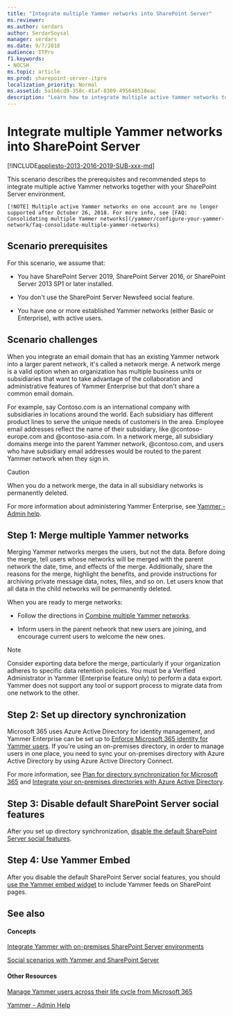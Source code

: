```yaml
---
title: "Integrate multiple Yammer networks into SharePoint Server"
ms.reviewer: 
ms.author: serdars
author: SerdarSoysal
manager: serdars
ms.date: 9/7/2018
audience: ITPro
f1.keywords:
- NOCSH
ms.topic: article
ms.prod: sharepoint-server-itpro
localization_priority: Normal
ms.assetid: 5a1b6cd9-358c-41af-8309-495640518eac
description: "Learn how to integrate multiple active Yammer networks together with your SharePoint Server environment."
---
```


# Integrate multiple Yammer networks into SharePoint Server

[!INCLUDE[appliesto-2013-2016-2019-SUB-xxx-md](../includes/appliesto-2013-2016-2019-SUB-xxx-md.md)]

This scenario describes the prerequisites and recommended steps to integrate multiple active Yammer networks together with your SharePoint Server environment.

    [!NOTE] Multiple active Yammer networks on one account are no longer supported after October 26, 2018. For more info, see [FAQ: Consolidating multiple Yammer networks](/yammer/configure-your-yammer-network/faq-consolidate-multiple-yammer-networks)
  
## Scenario prerequisites

For this scenario, we assume that:
  
- You have SharePoint Server 2019, SharePoint Server 2016, or SharePoint Server 2013 SP1 or later installed.
    
- You don't use the SharePoint Server Newsfeed social feature.
    
- You have one or more established Yammer networks (either Basic or Enterprise), with active users.
    
## Scenario challenges

When you integrate an email domain that has an existing Yammer network into a larger parent network, it's called a network merge. A network merge is a valid option when an organization has multiple business units or subsidiaries that want to take advantage of the collaboration and administrative features of Yammer Enterprise but that don't share a common email domain.
  
For example, say Contoso.com is an international company with subsidiaries in locations around the world. Each subsidiary has different product lines to serve the unique needs of customers in the area. Employee email addresses reflect the name of their subsidiary, like @contoso-europe.com and @contoso-asia.com. In a network merge, all subsidiary domains merge into the parent Yammer network, @contoso.com, and users who have subsidiary email addresses would be routed to the parent Yammer network when they sign in.
  
> [!CAUTION]
> When you do a network merge, the data in all subsidiary networks is permanently deleted. 
  
For more information about administering Yammer Enterprise, see [Yammer - Admin help](/yammer/).
  
## Step 1: Merge multiple Yammer networks

Merging Yammer networks merges the users, but not the data. Before doing the merge, tell users whose networks will be merged with the parent network the date, time, and effects of the merge. Additionally, share the reasons for the merge, highlight the benefits, and provide instructions for archiving private message data, notes, files, and so on. Let users know that all data in the child networks will be permanently deleted.
  
When you are ready to merge networks:
  
- Follow the directions in [Combine multiple Yammer networks](/yammer/configure-your-yammer-network/consolidate-multiple-yammer-networks).
    
- Inform users in the parent network that new users are joining, and encourage current users to welcome the new ones.
    
> [!NOTE]
>  Consider exporting data before the merge, particularly if your organization adheres to specific data retention policies. You must be a Verified Administrator in Yammer (Enterprise feature only) to perform a data export. Yammer does not support any tool or support process to migrate data from one network to the other. 
  
## Step 2: Set up directory synchronization

Microsoft 365 uses Azure Active Directory for identity management, and Yammer Enterprise can be set up to [Enforce Microsoft 365 identity for Yammer users](/yammer/configure-your-yammer-network/enforce-office-365-identity). If you're using an on-premises directory, in order to manage users in one place, you need to sync your on-premises directory with Azure Active Directory by using Azure Active Directory Connect. 
  
For more information, see [Plan for directory synchronization for Microsoft 365](/microsoft-365/enterprise/plan-for-directory-synchronization) and [Integrate your on-premises directories with Azure Active Directory](/azure/active-directory/hybrid/whatis-hybrid-identity).
  
## Step 3: Disable default SharePoint Server social features

After you set up directory synchronization, [disable the default SharePoint Server social features](hide-sharepoint-server-social-features.md).
  
## Step 4: Use Yammer Embed

After you disable the default SharePoint Server social features, you should [use the Yammer embed widget](add-the-yammer-embed-widget-to-a-sharepoint-page.md) to include Yammer feeds on SharePoint pages. 
  
## See also

#### Concepts

[Integrate Yammer with on-premises SharePoint Server environments](integrate-yammer-with-on-premises-sharepoint-server-environments.md)
  
[Social scenarios with Yammer and SharePoint Server](social-scenarios-with-yammer-and-sharepoint-server.md)
#### Other Resources

[Manage Yammer users across their life cycle from Microsoft 365](/yammer/manage-yammer-users/manage-users-across-their-lifecycle)

[Yammer - Admin Help](/yammer/)